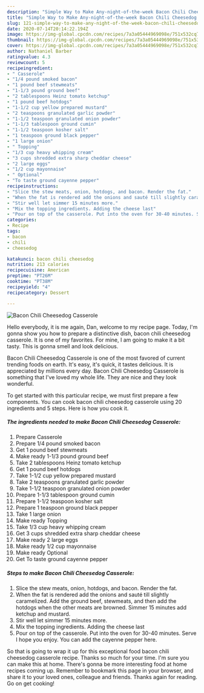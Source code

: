 ```yaml
---
description: "Simple Way to Make Any-night-of-the-week Bacon Chili Cheesedog Casserole"
title: "Simple Way to Make Any-night-of-the-week Bacon Chili Cheesedog Casserole"
slug: 121-simple-way-to-make-any-night-of-the-week-bacon-chili-cheesedog-casserole
date: 2020-07-14T20:14:22.194Z
image: https://img-global.cpcdn.com/recipes/7a3a05444969098e/751x532cq70/bacon-chili-cheesedog-casserole-recipe-main-photo.jpg
thumbnail: https://img-global.cpcdn.com/recipes/7a3a05444969098e/751x532cq70/bacon-chili-cheesedog-casserole-recipe-main-photo.jpg
cover: https://img-global.cpcdn.com/recipes/7a3a05444969098e/751x532cq70/bacon-chili-cheesedog-casserole-recipe-main-photo.jpg
author: Nathaniel Barber
ratingvalue: 4.3
reviewcount: 5
recipeingredient:
- " Casserole"
- "1/4 pound smoked bacon"
- "1 pound beef stewmeats"
- "1-1/3 pound ground beef"
- "2 tablespoons Heinz tomato ketchup"
- "1 pound beef hotdogs"
- "1-1/2 cup yellow prepared mustard"
- "2 teaspoons granulated garlic powder"
- "1-1/2 teaspoon granulated onion powder"
- "1-1/3 tablespoon ground cumin"
- "1-1/2 teaspoon kosher salt"
- "1 teaspoon ground black pepper"
- "1 large onion"
- " Topping"
- "1/3 cup heavy whipping cream"
- "3 cups shredded extra sharp cheddar cheese"
- "2 large eggs"
- "1/2 cup mayonnaise"
- " Optional"
- "To taste ground cayenne pepper"
recipeinstructions:
- "Slice the stew meats, onion, hotdogs, and bacon. Render the fat."
- "When the fat is rendered add the onions and sauté till slightly caramelized. Add the ground beef, stewmeats, and then add the hotdogs when the other meats are browned. Simmer 15 minutes add ketchup and mustard."
- "Stir well let simmer 15 minutes more."
- "Mix the topping ingredients. Adding the cheese last"
- "Pour on top of the casserole. Put into the oven for 30-40 minutes. Serve I hope you enjoy. You can add the cayenne pepper here."
categories:
- Recipe
tags:
- bacon
- chili
- cheesedog

katakunci: bacon chili cheesedog 
nutrition: 213 calories
recipecuisine: American
preptime: "PT26M"
cooktime: "PT38M"
recipeyield: "4"
recipecategory: Dessert

---
```



![Bacon Chili Cheesedog Casserole](https://img-global.cpcdn.com/recipes/7a3a05444969098e/751x532cq70/bacon-chili-cheesedog-casserole-recipe-main-photo.jpg)

Hello everybody, it is me again, Dan, welcome to my recipe page. Today, I'm gonna show you how to prepare a distinctive dish, bacon chili cheesedog casserole. It is one of my favorites. For mine, I am going to make it a bit tasty. This is gonna smell and look delicious.



Bacon Chili Cheesedog Casserole is one of the most favored of current trending foods on earth. It's easy, it's quick, it tastes delicious. It is appreciated by millions every day. Bacon Chili Cheesedog Casserole is something that I've loved my whole life. They are nice and they look wonderful.


To get started with this particular recipe, we must first prepare a few components. You can cook bacon chili cheesedog casserole using 20 ingredients and 5 steps. Here is how you cook it.

<!--inarticleads1-->

##### The ingredients needed to make Bacon Chili Cheesedog Casserole:

1. Prepare  Casserole
1. Prepare 1/4 pound smoked bacon
1. Get 1 pound beef stewmeats
1. Make ready 1-1/3 pound ground beef
1. Take 2 tablespoons Heinz tomato ketchup
1. Get 1 pound beef hotdogs
1. Take 1-1/2 cup yellow prepared mustard
1. Take 2 teaspoons granulated garlic powder
1. Take 1-1/2 teaspoon granulated onion powder
1. Prepare 1-1/3 tablespoon ground cumin
1. Prepare 1-1/2 teaspoon kosher salt
1. Prepare 1 teaspoon ground black pepper
1. Take 1 large onion
1. Make ready  Topping
1. Take 1/3 cup heavy whipping cream
1. Get 3 cups shredded extra sharp cheddar cheese
1. Make ready 2 large eggs
1. Make ready 1/2 cup mayonnaise
1. Make ready  Optional
1. Get To taste ground cayenne pepper




<!--inarticleads2-->

##### Steps to make Bacon Chili Cheesedog Casserole:

1. Slice the stew meats, onion, hotdogs, and bacon. Render the fat.
1. When the fat is rendered add the onions and sauté till slightly caramelized. Add the ground beef, stewmeats, and then add the hotdogs when the other meats are browned. Simmer 15 minutes add ketchup and mustard.
1. Stir well let simmer 15 minutes more.
1. Mix the topping ingredients. Adding the cheese last
1. Pour on top of the casserole. Put into the oven for 30-40 minutes. Serve I hope you enjoy. You can add the cayenne pepper here.




So that is going to wrap it up for this exceptional food bacon chili cheesedog casserole recipe. Thanks so much for your time. I'm sure you can make this at home. There's gonna be more interesting food at home recipes coming up. Remember to bookmark this page in your browser, and share it to your loved ones, colleague and friends. Thanks again for reading. Go on get cooking!
